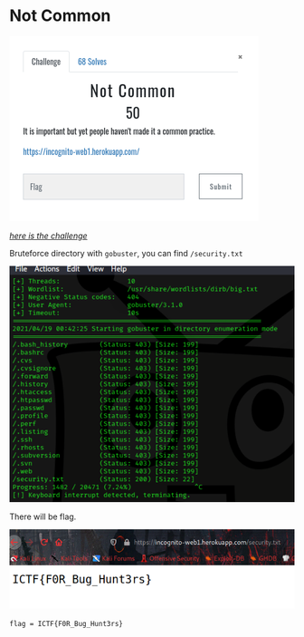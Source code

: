 # Not Common


![](image/chall.png)


*[here is the challenge](https://incognito-web1.herokuapp.com/)*


Bruteforce directory with `gobuster`, you can find `/security.txt`


![](image/gob.png)


There will be flag.


![](image/flag.png)


```flag = ICTF{F0R_Bug_Hunt3rs}```

